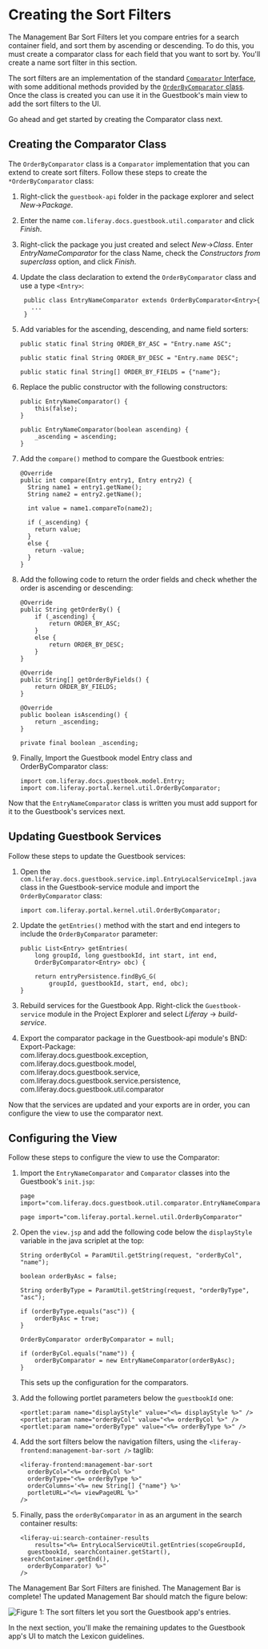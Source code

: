 # Creating the Sort Filters [](id=creating-the-sort-filters)

The Management Bar Sort Filters let you compare entries for a search container 
field, and sort them by ascending or descending. To do this, you must create a 
comparator class for each field that you want to sort by. You'll create a name 
sort filter in this section.

The sort filters are an implementation of the standard [`Comparator` Interface](https://docs.oracle.com/javase/8/docs/api/java/util/Comparator.html),
with some additional methods provided by the [`OrderByComparator` class](https://github.com/liferay/liferay-portal/blob/master/portal-kernel/src/com/liferay/portal/kernel/util/OrderByComparator.java). Once the class is created you can use it in the Guestbook's main view to add the 
sort filters to the UI.

Go ahead and get started by creating the Comparator class next.

## Creating the Comparator Class [](id=creating-the-comparator-class)

The `OrderByComparator` class is a `Comparator` implementation that you can 
extend to create sort filters. Follow these steps to create the 
`*OrderByComparator` class:

1.  Right-click the `guestbook-api` folder in the package explorer and select 
    *New*&rarr;*Package*.
    
2.  Enter the name `com.liferay.docs.guestbook.util.comparator` and click 
    *Finish*.
    
3.  Right-click the package you just created and select *New*&rarr;*Class*. 
    Enter *EntryNameComparator* for the class Name, check the *Constructors from 
    superclass* option, and click *Finish*.

4. Update the class declaration to extend the `OrderByComparator` class and use 
   a type `<Entry>`:

        public class EntryNameComparator extends OrderByComparator<Entry>{
          ...
        }

5.  Add variables for the ascending, descending, and name field sorters:

        public static final String ORDER_BY_ASC = "Entry.name ASC";

        public static final String ORDER_BY_DESC = "Entry.name DESC";

        public static final String[] ORDER_BY_FIELDS = {"name"};

6.  Replace the public constructor with the following constructors:

        public EntryNameComparator() {
        	this(false);
        }

        public EntryNameComparator(boolean ascending) {
        	_ascending = ascending;
        }

7.  Add the `compare()` method to compare the Guestbook entries:

        @Override
        public int compare(Entry entry1, Entry entry2) {
          String name1 = entry1.getName();
          String name2 = entry2.getName();

          int value = name1.compareTo(name2);

          if (_ascending) {
            return value;
          }
          else {
            return -value;
          }
        }

8.  Add the following code to return the order fields and check whether the order 
    is ascending or descending:

        @Override
      	public String getOrderBy() {
      		if (_ascending) {
      			return ORDER_BY_ASC;
      		}
      		else {
      			return ORDER_BY_DESC;
      		}
      	}

        @Override
      	public String[] getOrderByFields() {
      		return ORDER_BY_FIELDS;
      	}

      	@Override
      	public boolean isAscending() {
      		return _ascending;
      	}

      	private final boolean _ascending;

9.  Finally, Import the Guestbook model Entry class and OrderByComparator 
    class:

        import com.liferay.docs.guestbook.model.Entry;
        import com.liferay.portal.kernel.util.OrderByComparator;

Now that the `EntryNameComparator` class is written you must add support for it
to the Guestbook's services next.

## Updating Guestbook Services [](id=updating-guestbook-services)

Follow these steps to update the Guestbook services:

1.  Open the `com.liferay.docs.guestbook.service.impl.EntryLocalServiceImpl.java` 
    class in the Guestbook-service module and import the `OrderByComparator` 
    class:

        import com.liferay.portal.kernel.util.OrderByComparator;

2.  Update the `getEntries()` method with the start and end integers to include 
    the `OrderByComparator` parameter:

        public List<Entry> getEntries(
        	long groupId, long guestbookId, int start, int end,
        	OrderByComparator<Entry> obc) {

        	return entryPersistence.findByG_G(
        		groupId, guestbookId, start, end, obc);
        }

3.  Rebuild services for the Guestbook App. Right-click the `Guestbook-service` 
    module in the Project Explorer and select *Liferay* &rarr; *build-service*.
<!-- After running this step some code was added that does not match the 
generated code in Eudaldo's PR. It's possible the build service is outdated in 
my gradle wrapper in my workspace?

resolved- service builder jar was outdated. Used latest snapshot for now in 
build.gradle for guestbook-service module. Need to update code eventually, to 
use latest jar once it is up to date.
 -->

4.  Export the comparator package in the Guestbook-api module's BND:
        Export-Package:\
        	com.liferay.docs.guestbook.exception,\
        	com.liferay.docs.guestbook.model,\
        	com.liferay.docs.guestbook.service,\
        	com.liferay.docs.guestbook.service.persistence,\
        	com.liferay.docs.guestbook.util.comparator

Now that the services are updated and your exports are in order, you can
configure the view to use the comparator next.

## Configuring the View [](id=configuring-the-view)

Follow these steps to configure the view to use the Comparator:

1.  Import the `EntryNameComparator` and `Comparator` classes into the
    Guestbook's `init.jsp`:

        page import="com.liferay.docs.guestbook.util.comparator.EntryNameComparator"
        
        page import="com.liferay.portal.kernel.util.OrderByComparator"

2.  Open the `view.jsp` and add the following code below the `displayStyle`
    variable in the java scriplet at the top:

        String orderByCol = ParamUtil.getString(request, "orderByCol", "name");

        boolean orderByAsc = false;

        String orderByType = ParamUtil.getString(request, "orderByType", "asc");

        if (orderByType.equals("asc")) {
        	orderByAsc = true;
        }

        OrderByComparator orderByComparator = null;

        if (orderByCol.equals("name")) {
        	orderByComparator = new EntryNameComparator(orderByAsc);
        }

    This sets up the configuration for the comparators.
    
3.  Add the following portlet parameters below the `guestbookId` one:

        <portlet:param name="displayStyle" value="<%= displayStyle %>" />
        <portlet:param name="orderByCol" value="<%= orderByCol %>" />
        <portlet:param name="orderByType" value="<%= orderByType %>" />
    
4.  Add the sort filters below the navigation filters, using the 
    `<liferay-frontend:management-bar-sort />` taglib: 

        <liferay-frontend:management-bar-sort
          orderByCol="<%= orderByCol %>"
          orderByType="<%= orderByType %>"
          orderColumns='<%= new String[] {"name"} %>'
          portletURL="<%= viewPageURL %>"
        />

5.  Finally, pass the `orderByComparator` in as an argument in the search
     container results:

        <liferay-ui:search-container-results
       		results="<%= EntryLocalServiceUtil.getEntries(scopeGroupId,
          guestbookId, searchContainer.getStart(), searchContainer.getEnd(),
          orderByComparator) %>"
       	/>

The Management Bar Sort Filters are finished. The Management Bar is complete!
The updated Management Bar should match the figure below:

![Figure 1: The sort filters let you sort the Guestbook app's entries.](../../../../images/sort-filters-added.png)

In the next section, you'll make the remaining updates to the Guestbook app's UI
to match the Lexicon guidelines.
